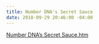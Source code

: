 ```yaml
---
title: Number DNA's Secret Sauce
date: 2018-09-29 20:46:00 -04:00
---
```


[Number DNA’s  Secret Sauce.htm](/uploads/Number%20DNA%E2%80%99s%20%20Secret%20Sauce.htm)